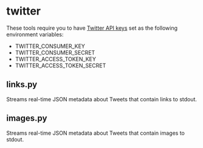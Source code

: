 # twitter

These tools require you to have [Twitter API keys](https://developer.twitter.com/apps) set as the following environment variables:

- TWITTER_CONSUMER_KEY
- TWITTER_CONSUMER_SECRET
- TWITTER_ACCESS_TOKEN_KEY
- TWITTER_ACCESS_TOKEN_SECRET

## links.py
Streams real-time JSON metadata about Tweets that contain links to stdout.

## images.py
Streams real-time JSON metadata about Tweets that contain images to stdout.

